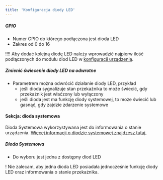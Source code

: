 ```yaml
---
title: 'Konfiguracja diody LED'
---
```


##### GPIO
* Numer GPIO do którego podłączona jest dioda LED
* Zakres od 0 do 16

!!!! Aby dodać kolejną diodę LED należy wprowadzić najpierw ilość podłączonych do modułu diod LED w [konfiguracji urządzenia](/konfiguracja/konfiguracja-urzadzenia).

##### Zmienić świecenie diody LED na odwrotne
* Parametrem można odwrócić działanie diody LED, przykład
	* jeśli dioda sygnalizuje stan przekaźnika to może świecić, gdy przekaźnik jest właćzony lub wyłączony
	* jeśli dioda jest ma funkcję diody systemowej, to może świecić lub gasnąć, gdy zajdzie zdarzenie systemowe 

#### Sekcja: dioda systemowa

Dioda Systemowa wykorzystywana jest do informowania o stanie urządzenia. [Więcej informacji o diodzie systemowej znajdzesz tutaj.](/konfiguracja/konfiguracja-diody-led/dioda-systemowa)

##### Dioda Systemowa
* Do wyboru jest jedna z dostępny diod LED

! Nie zalecam, aby jedna dioda LED posiadała jednocześnie funkcję diody LED oraz informowania o stanie przekaźnika.